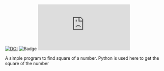 [![DOI](https://zenodo.org/badge/531588763.svg)](https://zenodo.org/badge/latestdoi/531588763)  ![Badge](https://img.shields.io/github/workflow/status/main/HW1_CSC510/square_of_a_number?style=plastic)
![badge](https://img.shields.io/github/checks-status/Priya-Saroj/HW1_CSC510/square_of_a_number.py?style=plastic)

 A simple program to find square of a number. Python is used here to get the square of the number
